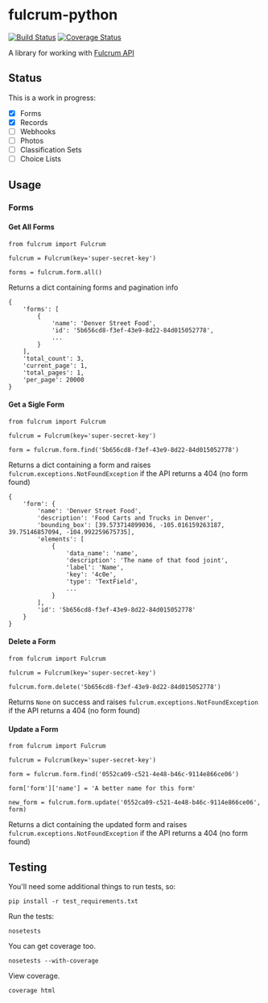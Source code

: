# fulcrum-python

[![Build Status](https://api.travis-ci.org/JasonSanford/fulcrum-python.png)](https://travis-ci.org/JasonSanford/fulcrum-python)&nbsp;[![Coverage Status](https://coveralls.io/repos/JasonSanford/fulcrum-python/badge.png?branch=master)](https://coveralls.io/r/JasonSanford/fulcrum-python?branch=master)

A library for working with [Fulcrum API](http://fulcrumapp.com/developers/api/)

## Status

This is a work in progress:

- [x] Forms
- [x] Records
- [ ] Webhooks
- [ ] Photos
- [ ] Classification Sets
- [ ] Choice Lists

## Usage

### Forms

#### Get All Forms

    from fulcrum import Fulcrum

    fulcrum = Fulcrum(key='super-secret-key')

    forms = fulcrum.form.all()

Returns a dict containing forms and pagination info

    {
        'forms': [
            {
                'name': 'Denver Street Food',
                'id': '5b656cd8-f3ef-43e9-8d22-84d015052778',
                ...
            }
        ],
        'total_count': 3,
        'current_page': 1,
        'total_pages': 1,
        'per_page': 20000
    }

#### Get a Sigle Form

    from fulcrum import Fulcrum

    fulcrum = Fulcrum(key='super-secret-key')

    form = fulcrum.form.find('5b656cd8-f3ef-43e9-8d22-84d015052778')

Returns a dict containing a form and raises `fulcrum.exceptions.NotFoundException` if the API returns a 404 (no form found)

    {
        'form': {
            'name': 'Denver Street Food',
            'description': 'Food Carts and Trucks in Denver',
            'bounding_box': [39.573714899036, -105.016159263187, 39.75146857094, -104.992259675735],
            'elements': [
                {
                    'data_name': 'name',
                    'description': 'The name of that food joint',
                    'label': 'Name',
                    'key': '4c0e',
                    'type': 'TextField',
                    ...
                }
            ],
            'id': '5b656cd8-f3ef-43e9-8d22-84d015052778'
        }
    }

#### Delete a Form

    from fulcrum import Fulcrum

    fulcrum = Fulcrum(key='super-secret-key')

    fulcrum.form.delete('5b656cd8-f3ef-43e9-8d22-84d015052778')

Returns `None` on success and raises `fulcrum.exceptions.NotFoundException` if the API returns a 404 (no form found)

#### Update a Form

    from fulcrum import Fulcrum

    fulcrum = Fulcrum(key='super-secret-key')

    form = fulcrum.form.find('0552ca09-c521-4e48-b46c-9114e866ce06')

    form['form']['name'] = 'A better name for this form'

    new_form = fulcrum.form.update('0552ca09-c521-4e48-b46c-9114e866ce06', form)

Returns a dict containing the updated form and raises `fulcrum.exceptions.NotFoundException` if the API returns a 404 (no form found)

## Testing

You'll need some additional things to run tests, so:

    pip install -r test_requirements.txt

Run the tests:

    nosetests

You can get coverage too.

    nosetests --with-coverage

View coverage.

    coverage html
